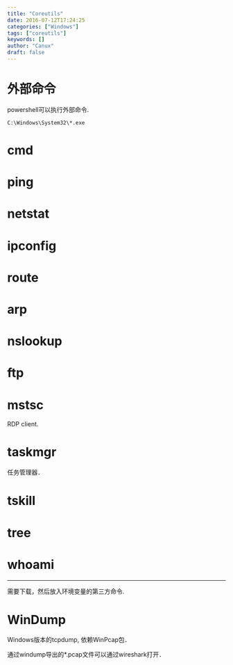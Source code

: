 ```yaml
---
title: "Coreutils"
date: 2016-07-12T17:24:25
categories: ["Windows"]
tags: ["coreutils"]
keywords: []
author: "Canux"
draft: false
---
```


# 外部命令

powershell可以执行外部命令.

    C:\Windows\System32\*.exe

# cmd

# ping

# netstat

# ipconfig

# route

# arp

# nslookup

# ftp

# mstsc

RDP client.

# taskmgr

任务管理器．

# tskill

# tree

# whoami

***

需要下载，然后放入环境变量的第三方命令.

# WinDump

Windows版本的tcpdump, 依赖WinPcap包．

通过windump导出的*.pcap文件可以通过wireshark打开．

